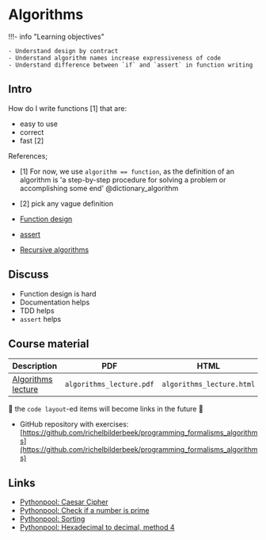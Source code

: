 # Algorithms

!!!- info "Learning objectives"

    - Understand design by contract
    - Understand algorithm names increase expressiveness of code
    - Understand difference between `if` and `assert` in function writing

## Intro

How do I write functions [1] that are:

-   easy to use
-   correct
-   fast [2]

References;

-   [1] For now, we use `algorithm == function`, as the definition of an algorithm is 'a step-by-step procedure for solving a problem or accomplishing some end' @dictionary_algorithm
-   [2] pick any vague definition

- [Function design](function_design.md)
- [assert](assert.md)
- [Recursive algorithms](recursive_algorithms.md)

## Discuss

-   Function design is hard
-   Documentation helps
-   TDD helps
-   `assert` helps

## Course material

Description                                           |PDF                       |HTML                       |QMD
------------------------------------------------------|--------------------------|---------------------------|------------------------------------
[Algorithms lecture](algorithms_lecture/README.md)    |`algorithms_lecture.pdf`  |`algorithms_lecture.html`  |[here](algorithms_lecture/algorithms_lecture.qmd)

:construction: the `code layout`-ed items will become links in the future :construction:

 * GitHub repository with exercises: [https://github.com/richelbilderbeek/programming_formalisms_algorithms](https://github.com/richelbilderbeek/programming_formalisms_algorithms)

## Links

 * [Pythonpool: Caesar Cipher](https://www.pythonpool.com/caesar-cipher-python/)
 * [Pythonpool: Check if a number is prime](https://www.pythonpool.com/check-if-number-is-prime-in-python/)
 * [Pythonpool: Sorting](https://www.pythonpool.com/sorting-techniques-using-python/)
 * [Pythonpool: Hexadecimal to decimal, method 4](https://www.pythonpool.com/python-hexadecimal-to-decimal/)
